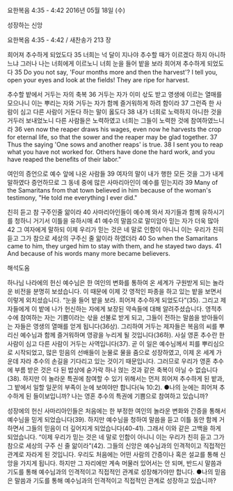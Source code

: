 요한복음 4:35 - 4:42 
2016년 05월 18일 (수)

성장하는 신앙



요한복음 4:35 - 4:42 / 새찬송가 213 장


희어져 추수하게 되었도다
35 너희는 넉 달이 지나야 추수할 때가 이르겠다 하지 아니하느냐 그러나 나는 너희에게 이르노니 너희 눈을 들어 밭을 보라 희어져 추수하게 되었도다 
35 Do you not say, 'Four months more and then the harvest'? I tell you, open your eyes and look at the fields! They are ripe for harvest. 

추수할 밭에서 거두는 자의 축복
36 거두는 자가 이미 삯도 받고 영생에 이르는 열매를 모으나니 이는 뿌리는 자와 거두는 자가 함께 즐거워하게 하려 함이라 37 그런즉 한 사람이 심고 다른 사람이 거둔다 하는 말이 옳도다 38 내가 너희로 노력하지 아니한 것을 거두러 보내었노니 다른 사람들은 노력하였고 너희는 그들이 노력한 것에 참여하였느니라 
36 ven now the reaper draws his wages, even now he harvests the crop for eternal life, so that the sower and the reaper may be glad together. 37 Thus the saying 'One sows and another reaps' is true. 38 I sent you to reap what you have not worked for. Others have done the hard work, and you have reaped the benefits of their labor." 

여인의 증언으로 예수 앞에 나온 사람들
39 여자의 말이 내가 행한 모든 것을 그가 내게 말하였다 증언하므로 그 동네 중에 많은 사마리아인이 예수를 믿는지라 
39 Many of the Samaritans from that town believed in him because of the woman's testimony, "He told me everything I ever did." 

친히 듣고 참 구주인줄 앎이라 
40 사마리아인들이 예수께 와서 자기들과 함께 유하시기를 청하니 거기서 이틀을 유하시매 41 예수의 말씀으로 말미암아 믿는 자가 더욱 많아 42 그 여자에게 말하되 이제 우리가 믿는 것은 네 말로 인함이 아니니 이는 우리가 친히 듣고 그가 참으로 세상의 구주신 줄 앎이라 하였더라
40 So when the Samaritans came to him, they urged him to stay with them, and he stayed two days. 41 And because of his words many more became believers.

해석도움





하나님 나라에의 헌신 
예수님은 한 여인의 변화를 통하여 온 세계가 구원받게 되는 놀라운 비전을 분명히 보셨습니다. 이 때문에 이제 갓 영적인 파종을 하고 있는 밭을 보면서 이렇게 외치셨습니다. “눈을 들어 밭을 보라. 희어져 추수하게 되었도다”(35). 그리고 제자들에게 이 밭에 나가 헌신하는 자에게 보장된 약속들에 대해 알려주셨습니다. 영적추수에 참여하는 자는 기쁨이라는 삯을 선불로 받게 되고, 그들이 전하는 말씀을 받아들이는 자들은 영생의 열매를 얻게 됩니다(36상). 그리하여 거두는 제자들은 복음의 씨를 뿌리신 예수님과  함께 즐거워하며 영광을 누리게 될 것입니다(36하). 사실 영혼 추수란 한 사람이 심고 다른 사람이 거두는 사역입니다(37). 곧 이 일은 예수님께서 피를 뿌리심으로 시작되었고, 많은 믿음의 선배들이 눈물로 물을 줌으로 성장하였고, 이제 온 세계 가운데 자라 추수의 손길을 기다리고 있는 것이기 때문입니다. 그러므로 우리가 영혼 추수에 부름 받은 것은 다 된 밥상에 숟가락 하나 얹는 것과 같은 축복이 아닐 수 없습니다(38). 하지만 이 놀라운 특권에 참여할 수 있기 위해서는 먼저 희어져 추수하게 된 밭과, 그 밭에서 일할 일꾼의 부족이 눈에 보여야만 합니다(눅 10:2). 
●나의 눈에는 희어져 추수하게 된 들이보입니까? 나는 영혼 추수의 특권에 기쁨으로 참여하고 있습니까?  

성장에의 헌신 
사마리아인들은 처음에는 한 부정한 여인의 놀라운 변화와 간증을 통해서 예수님을 믿게 되었습니다(39). 하지만 예수님을 청하여 말씀을 듣고 이틀 동안 함께 거하면서 그들의 믿음이 더 깊어지게 되었습니다(40-41). 그래서 이와 같은 고백을 하게 되었습니다. “이제 우리가 믿는 것은 네 말로 인함이 아니니 이는 우리가 친히 듣고 그가 참으로 세상의 구주 신 줄 앎이라”(42). 그들의 신앙은 예수님과의 인격적이고 직접적인 관계로 자라게 된 것입니다. 우리도 처음에는 어떤 사람의 간증이나 혹은 설교를 통해 신앙을 가지게 됩니다. 하지만 그 자리에만 계속 머물러 있어서는 안 되며, 반드시 말씀과 기도를 통해 예수님과의 인격적이고 직접적인 관계로 성장해가야만 합니다. 
●나의 믿음은 말씀과 기도를 통해 예수님과의 인격적이고 직접적인 관계로 성장하고 있습니까?